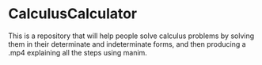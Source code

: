 # CalculusCalculator
This is a repository that will help people solve calculus problems by solving them in their determinate and indeterminate forms, and then producing a .mp4 explaining all the steps using manim. 
